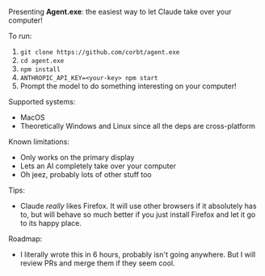 Presenting **Agent.exe**: the easiest way to let Claude take over your computer!

To run:

1.  `git clone https://github.com/corbt/agent.exe`
2.  `cd agent.exe`
3.  `npm install`
4.  `ANTHROPIC_API_KEY=<your-key> npm start`
5.  Prompt the model to do something interesting on your computer!

Supported systems:

- MacOS
- Theoretically Windows and Linux since all the deps are cross-platform

Known limitations:

- Only works on the primary display
- Lets an AI completely take over your computer
- Oh jeez, probably lots of other stuff too

Tips:

- Claude _really_ likes Firefox. It will use other browsers if it absolutely has to, but will behave so much better if you just install Firefox and let it go to its happy place.

Roadmap:

- I literally wrote this in 6 hours, probably isn't going anywhere. But I will review PRs and merge them if they seem cool.

